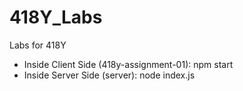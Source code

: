 # 418Y_Labs
 Labs for 418Y

 * Inside Client Side (418y-assignment-01): npm start
 * Inside Server Side (server): node index.js
